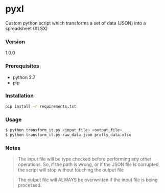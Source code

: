 # pyxl
Custom python script which transforms a set of data (JSON) into a spreadsheet (XLSX)

### Version
1.0.0

### Prerequisites
* python 2.7
* pip

### Installation
```sh
pip install -r requirements.txt
```
### Usage
```sh
$ python transform_it.py <input_file> <output_file>
$ python transform_it.py raw_data.json pretty_data.xlsx
```

### Notes
> The input file will be type checked before performing any other operations.
> So, if the path is wrong, or if the JSON file is corrupted, the script will stop without touching the output file

> The output file will ALWAYS be overwritten if the input file is being processed.
 
